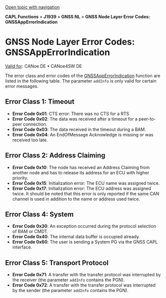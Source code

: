[Open topic with navigation](../../../../../CANoeDEFamily.htm#Topics/CAPLFunctions/J1939/GNSSNodeLayer/CAPLfunctionsGNSSNLErrorCodesAppErrorIndication.md)

**CAPL Functions** » **J1939** » **GNSS NL** » **GNSS Node Layer Error Codes: GNSSAppErrorIndication**

# GNSS Node Layer Error Codes: GNSSAppErrorIndication

[Valid for](../../../Shared/FeatureAvailability.md): CANoe DE • CANoe4SW DE

The error class and error codes of the [GNSSAppErrorIndication](Functions/CAPLfunctionGNSSapperrorindication.md) function are listed in the following table. The parameter `addInfo` is only valid for certain error messages.

## Error Class 1: Timeout

- **Error Code 0x01**: CTS error: There was no CTS for a RTS
- **Error Code 0x02**: The data was received after a timeout for a peer-to-peer connection.
- **Error Code 0x03**: The data received in the timeout during a BAM.
- **Error Code 0x04**: An EndOfMessage Acknowledge is missing or was received too late.

## Error Class 2: Address Claiming

- **Error Code 0x10**: The node has received an Address Claiming from another node and has to release its address for an ECU with higher priority.
- **Error Code 0x15**: Initialization error: The ECU name was assigned twice.
- **Error Code 0x17**: Initialization error: The ECU address was assigned twice. It should be noted that this error is only reported if the same CAN channel is used in addition to the name or address used twice.

## Error Class 4: System

- **Error Code 0x30**: An exception occurred during the protocol selection of BAM or CMDT.
- **Error Code 0x40**: The internal data buffer is occupied already.
- **Error Code 0x60**: The user is sending a System PG via the GNSS CAPL interface.

## Error Class 5: Transport Protocol

- **Error Code 0x71**: A transfer with the transfer protocol was interrupted by the receiver (the parameter `addInfo` contains the PGN).
- **Error Code 0x72**: A transfer with the transfer protocol was interrupted by the sender (the parameter `addInfo` contains the PGN).
